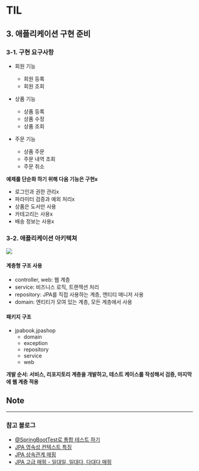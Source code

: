 # TIL

## 3. 애플리케이션 구현 준비

### 3-1. 구현 요구사항

* 회원 기능
    * 회원 등록
    * 회원 조회

* 상품 기능
    * 상품 등록
    * 상품 수정
    * 상품 조회

* 주문 기능
    * 상품 주문
    * 주문 내역 조회
    * 주문 취소

**예제를 단순화 하기 위해 다음 기능은 구현x**

* 로그인과 권한 관리x
* 파라미터 검증과 예외 처리x
* 상품은 도서만 사용
* 카테고리는 사용x
* 배송 정보는 사용x

### 3-2. 애플리케이션 아키텍쳐

![](https://i.ibb.co/RzzN8v9/bandicam-2021-06-25-16-55-47-823.jpg)

#### 계층형 구조 사용

* controller, web: 웹 계층
* service: 비즈니스 로직, 트랜잭션 처리
* repository: JPA를 직접 사용하는 계층, 엔티티 매니저 사용
* domain: 엔티티가 모여 있는 계층, 모든 계층에서 사용

#### 패키지 구조

* jpabook.jpashop
    * domain
    * exception
    * repository
    * service
    * web

**개발 순서: 서비스, 리포지토리 계층을 개발하고, 테스트 케이스를 작성해서 검증, 마지막에 웹 계층 적용**

## Note

***

### 참고 블로그

* [@SpringBootTest로 통합 테스트 하기](https://goddaehee.tistory.com/211)
* [JPA 영속성 컨텍스트 특징](https://blog.baesangwoo.dev/posts/jpa-persistence-context/)
* [JPA 상속관계 매핑](https://hyeooona825.tistory.com/90)
* [JPA 고급 매핑 - 일대일, 일대다, 다대다 매핑](http://wonwoo.ml/index.php/post/834)